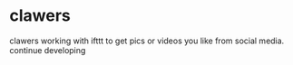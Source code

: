 # clawers
clawers working with ifttt to get pics or videos you like from social media. continue developing

